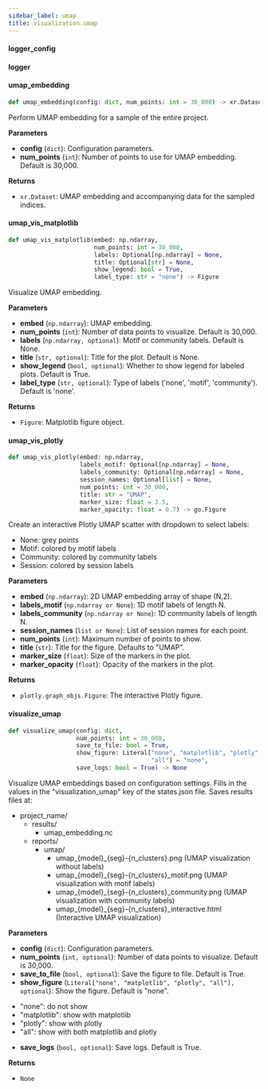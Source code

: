 ```yaml
---
sidebar_label: umap
title: visualization.umap
---
```


#### logger\_config

#### logger

#### umap\_embedding

```python
def umap_embedding(config: dict, num_points: int = 30_000) -> xr.Dataset
```

Perform UMAP embedding for a sample of the entire project.

**Parameters**

* **config** (`dict`): Configuration parameters.
* **num_points** (`int`): Number of points to use for UMAP embedding. Default is 30,000.

**Returns**

* `xr.Dataset`: UMAP embedding and accompanying data for the sampled indices.

#### umap\_vis\_matplotlib

```python
def umap_vis_matplotlib(embed: np.ndarray,
                        num_points: int = 30_000,
                        labels: Optional[np.ndarray] = None,
                        title: Optional[str] = None,
                        show_legend: bool = True,
                        label_type: str = "none") -> Figure
```

Visualize UMAP embedding.

**Parameters**

* **embed** (`np.ndarray`): UMAP embedding.
* **num_points** (`int`): Number of data points to visualize. Default is 30,000.
* **labels** (`np.ndarray, optional`): Motif or community labels. Default is None.
* **title** (`str, optional`): Title for the plot. Default is None.
* **show_legend** (`bool, optional`): Whether to show legend for labeled plots. Default is True.
* **label_type** (`str, optional`): Type of labels (&#x27;none&#x27;, &#x27;motif&#x27;, &#x27;community&#x27;). Default is &#x27;none&#x27;.

**Returns**

* `Figure`: Matplotlib figure object.

#### umap\_vis\_plotly

```python
def umap_vis_plotly(embed: np.ndarray,
                    labels_motif: Optional[np.ndarray] = None,
                    labels_community: Optional[np.ndarray] = None,
                    session_names: Optional[list] = None,
                    num_points: int = 30_000,
                    title: str = "UMAP",
                    marker_size: float = 3.5,
                    marker_opacity: float = 0.7) -> go.Figure
```

Create an interactive Plotly UMAP scatter with dropdown to select labels:
  - None: grey points
  - Motif: colored by motif labels
  - Community: colored by community labels
  - Session: colored by session labels

**Parameters**

* **embed** (`np.ndarray`): 2D UMAP embedding array of shape (N,2).
* **labels_motif** (`np.ndarray or None`): 1D motif labels of length N.
* **labels_community** (`np.ndarray or None`): 1D community labels of length N.
* **session_names** (`list or None`): List of session names for each point.
* **num_points** (`int`): Maximum number of points to show.
* **title** (`str`): Title for the figure. Defaults to &quot;UMAP&quot;.
* **marker_size** (`float`): Size of the markers in the plot.
* **marker_opacity** (`float`): Opacity of the markers in the plot.

**Returns**

* `plotly.graph_objs.Figure`: The interactive Plotly figure.

#### visualize\_umap

```python
def visualize_umap(config: dict,
                   num_points: int = 30_000,
                   save_to_file: bool = True,
                   show_figure: Literal["none", "matplotlib", "plotly",
                                        "all"] = "none",
                   save_logs: bool = True) -> None
```

Visualize UMAP embeddings based on configuration settings.
Fills in the values in the &quot;visualization_umap&quot; key of the states.json file.
Saves results files at:
- project_name/
    - results/
        - umap_embedding.nc
    - reports/
        - umap/
            - umap_{model}_{seg}-{n_clusters}.png              (UMAP visualization without labels)
            - umap_{model}_{seg}-{n_clusters}_motif.png        (UMAP visualization with motif labels)
            - umap_{model}_{seg}-{n_clusters}_community.png    (UMAP visualization with community labels)
            - umap_{model}_{seg}-{n_clusters}_interactive.html (Interactive UMAP visualization)

**Parameters**

* **config** (`dict`): Configuration parameters.
* **num_points** (`int, optional`): Number of data points to visualize. Default is 30,000.
* **save_to_file** (`bool, optional`): Save the figure to file. Default is True.
* **show_figure** (`Literal["none", "matplotlib", "plotly", "all"], optional`): Show the figure. Default is &quot;none&quot;.
- &quot;none&quot;: do not show
- &quot;matplotlib&quot;: show with matplotlib
- &quot;plotly&quot;: show with plotly
- &quot;all&quot;: show with both matplotlib and plotly
* **save_logs** (`bool, optional`): Save logs. Default is True.

**Returns**

* `None`

